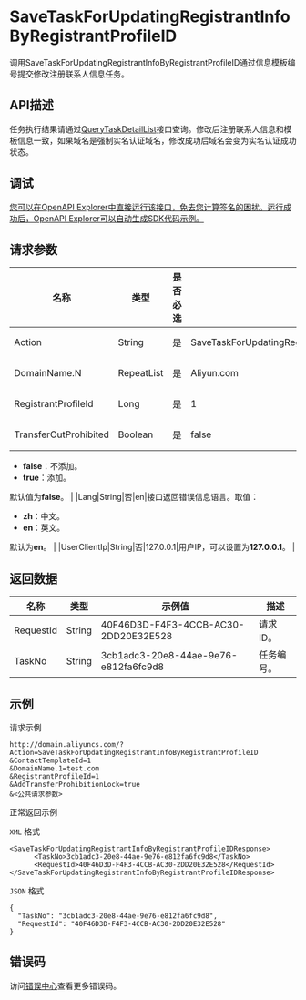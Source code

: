 # SaveTaskForUpdatingRegistrantInfoByRegistrantProfileID

调用SaveTaskForUpdatingRegistrantInfoByRegistrantProfileID通过信息模板编号提交修改注册联系人信息任务。

## API描述

任务执行结果请通过[QueryTaskDetailList](~~67710~~)接口查询。修改后注册联系人信息和模板信息一致，如果域名是强制实名认证域名，修改成功后域名会变为实名认证成功状态。

## 调试

[您可以在OpenAPI Explorer中直接运行该接口，免去您计算签名的困扰。运行成功后，OpenAPI Explorer可以自动生成SDK代码示例。](https://api.aliyun.com/#product=Domain&api=SaveTaskForUpdatingRegistrantInfoByRegistrantProfileID&type=RPC&version=2018-01-29)

## 请求参数

|名称|类型|是否必选|示例值|描述|
|--|--|----|---|--|
|Action|String|是|SaveTaskForUpdatingRegistrantInfoByRegistrantProfileID|系统规定参数。取值：**SaveTaskForUpdatingRegistrantInfoByRegistrantProfileID**。 |
|DomainName.N|RepeatList|是|Aliyun.com|域名列表，多个域名时使用**list**方式传递。域名列表可通过[QueryDomainList](~~69362~~)接口获取。 |
|RegistrantProfileId|Long|是|1|信息模板编号。您可以通过[QueryRegistrantProfiles](~~67701~~)接口查询信息模板编号。 |
|TransferOutProhibited|Boolean|是|false|是否添加禁止转出限制，表示所有者修改后是否限制域名60天转出。取值：

 -   **false**：不添加。
-   **true**：添加。

 默认值为**false**。 |
|Lang|String|否|en|接口返回错误信息语言。取值：

 -   **zh**：中文。
-   **en**：英文。

 默认为**en**。 |
|UserClientIp|String|否|127.0.0.1|用户IP，可以设置为**127.0.0.1**。 |

## 返回数据

|名称|类型|示例值|描述|
|--|--|---|--|
|RequestId|String|40F46D3D-F4F3-4CCB-AC30-2DD20E32E528|请求ID。 |
|TaskNo|String|3cb1adc3-20e8-44ae-9e76-e812fa6fc9d8|任务编号。 |

## 示例

请求示例

```
http://domain.aliyuncs.com/?Action=SaveTaskForUpdatingRegistrantInfoByRegistrantProfileID
&ContactTemplateId=1
&DomainName.1=test.com
&RegistrantProfileId=1
&AddTransferProhibitionLock=true
&<公共请求参数>
```

正常返回示例

`XML` 格式

```
<SaveTaskForUpdatingRegistrantInfoByRegistrantProfileIDResponse>
      <TaskNo>3cb1adc3-20e8-44ae-9e76-e812fa6fc9d8</TaskNo>
      <RequestId>40F46D3D-F4F3-4CCB-AC30-2DD20E32E528</RequestId>
</SaveTaskForUpdatingRegistrantInfoByRegistrantProfileIDResponse>
```

`JSON` 格式

```
{    
  "TaskNo": "3cb1adc3-20e8-44ae-9e76-e812fa6fc9d8",
  "RequestId": "40F46D3D-F4F3-4CCB-AC30-2DD20E32E528"
}
```

## 错误码

访问[错误中心](https://error-center.aliyun.com/status/product/Domain)查看更多错误码。

